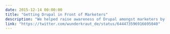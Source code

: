 ```yaml
---
date: 2015-12-14 00:00:00
title: "Getting Drupal in Front of Marketers"
description: "We helped raise awareness of Drupal amongst marketers by sponsoring and exhibiting with them at events like DMEXCO."
link: "https://twitter.com/wunderkraut_de/status/644473596916695040"
---
```

